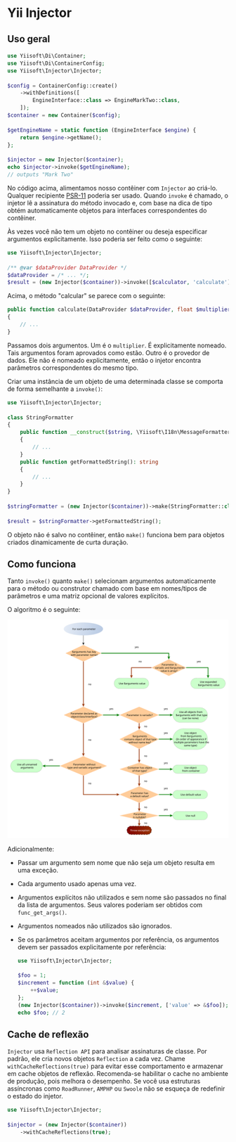 # Yii Injector

## Uso geral

```php
use Yiisoft\Di\Container;
use Yiisoft\Di\ContainerConfig;
use Yiisoft\Injector\Injector;

$config = ContainerConfig::create()
    ->withDefinitions([
        EngineInterface::class => EngineMarkTwo::class,
    ]);
$container = new Container($config);

$getEngineName = static function (EngineInterface $engine) {
    return $engine->getName();
};

$injector = new Injector($container);
echo $injector->invoke($getEngineName);
// outputs "Mark Two"
```

No código acima, alimentamos nosso contêiner com `Injector` ao criá-lo. Qualquer recipiente [PSR-11](https://www.php-fig.org/psr/psr-11/)
poderia ser usado. Quando `invoke` é chamado, o injetor lê a assinatura do método invocado e, com base
na dica de tipo obtém automaticamente objetos para interfaces correspondentes do contêiner.

Às vezes você não tem um objeto no contêiner ou deseja especificar argumentos explicitamente. Isso poderia ser feito
como o seguinte:

```php
use Yiisoft\Injector\Injector;

/** @var $dataProvider DataProvider */
$dataProvider = /* ... */;
$result = (new Injector($container))->invoke([$calculator, 'calculate'], ['multiplier' => 5.0, $dataProvider]);
```

Acima, o método "calcular" se parece com o seguinte:

```php
public function calculate(DataProvider $dataProvider, float $multiplier)
{
    // ...
}
```

Passamos dois argumentos. Um é o `multiplier`. É explicitamente nomeado. Tais argumentos foram aprovados como estão. Outro é o
provedor de dados. Ele não é nomeado explicitamente, então o injetor encontra parâmetros correspondentes do mesmo tipo.

Criar uma instância de um objeto de uma determinada classe se comporta de forma semelhante a `invoke()`:
 
```php
use Yiisoft\Injector\Injector;

class StringFormatter
{
    public function __construct($string, \Yiisoft\I18n\MessageFormatterInterface $formatter)
    {
        // ...
    }
    public function getFormattedString(): string
    {
        // ...
    }
}

$stringFormatter = (new Injector($container))->make(StringFormatter::class, ['string' => 'Hello World!']);

$result = $stringFormatter->getFormattedString();
```

O objeto não é salvo no contêiner, então `make()` funciona bem para objetos criados dinamicamente de curta duração.

## Como funciona

Tanto `invoke()` quanto `make()` selecionam argumentos automaticamente para o método ou construtor chamado com base em
nomes/tipos de parâmetros e uma matriz opcional de valores explícitos.

O algoritmo é o seguinte:

![Algorithm](image/algorithm.svg)

Adicionalmente:

- Passar um argumento sem nome que não seja um objeto resulta em uma exceção.
- Cada argumento usado apenas uma vez.
- Argumentos explícitos não utilizados e sem nome são passados ​​no final da lista de argumentos. Seus valores poderiam ser obtidos com
 `func_get_args()`.
- Argumentos nomeados não utilizados são ignorados.
- Se os parâmetros aceitam argumentos por referência, os argumentos devem ser passados ​​explicitamente por referência:

  ```php
  use Yiisoft\Injector\Injector;
  
  $foo = 1;
  $increment = function (int &$value) {
      ++$value;
  };
  (new Injector($container))->invoke($increment, ['value' => &$foo]);
  echo $foo; // 2
  ```

## Cache de reflexão

`Injector` usa `Reflection API` para analisar assinaturas de classe. Por padrão, ele cria novos objetos `Reflection` a cada vez.
Chame `withCacheReflections(true)` para evitar esse comportamento e armazenar em cache objetos de reflexão.
Recomenda-se habilitar o cache no ambiente de produção, pois melhora o desempenho.
Se você usa estruturas assíncronas como `RoadRunner`, `AMPHP` ou `Swoole` não se esqueça de redefinir o estado do injetor.

```php
use Yiisoft\Injector\Injector;

$injector = (new Injector($container))
    ->withCacheReflections(true);
```
